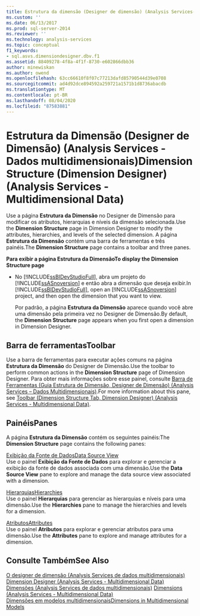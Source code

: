 ```yaml
---
title: Estrutura da dimensão (Designer de dimensão) (Analysis Services-dados multidimensionais) | Microsoft Docs
ms.custom: ''
ms.date: 06/13/2017
ms.prod: sql-server-2014
ms.reviewer: ''
ms.technology: analysis-services
ms.topic: conceptual
f1_keywords:
- sql.asvs.dimensiondesigner.dbv.f1
ms.assetid: 88409278-4f8a-4f1f-8730-e602866dbb36
author: minewiskan
ms.author: owend
ms.openlocfilehash: 63cc66610f8f07c77213dafd85790544d39e0708
ms.sourcegitcommit: ad4d92dce894592a259721a1571b1d8736abacdb
ms.translationtype: MT
ms.contentlocale: pt-BR
ms.lasthandoff: 08/04/2020
ms.locfileid: "87583881"
---
```

# <a name="dimension-structure-dimension-designer-analysis-services---multidimensional-data"></a><span data-ttu-id="37ef3-102">Estrutura da Dimensão (Designer de Dimensão) (Analysis Services - Dados multidimensionais)</span><span class="sxs-lookup"><span data-stu-id="37ef3-102">Dimension Structure (Dimension Designer) (Analysis Services - Multidimensional Data)</span></span>
  <span data-ttu-id="37ef3-103">Use a página **Estrutura da Dimensão** no Designer de Dimensão para modificar os atributos, hierarquias e níveis da dimensão selecionada.</span><span class="sxs-lookup"><span data-stu-id="37ef3-103">Use the **Dimension Structure** page in Dimension Designer to modify the attributes, hierarchies, and levels of the selected dimension.</span></span> <span data-ttu-id="37ef3-104">A página **Estrutura da Dimensão** contém uma barra de ferramentas e três painéis.</span><span class="sxs-lookup"><span data-stu-id="37ef3-104">The **Dimension Structure** page contains a toolbar and three panes.</span></span>  
  
 <span data-ttu-id="37ef3-105">**Para exibir a página Estrutura da Dimensão**</span><span class="sxs-lookup"><span data-stu-id="37ef3-105">**To display the Dimension Structure page**</span></span>  
  
-   <span data-ttu-id="37ef3-106">No [!INCLUDE[ssBIDevStudioFull](../includes/ssbidevstudiofull-md.md)], abra um projeto do [!INCLUDE[ssASnoversion](../includes/ssasnoversion-md.md)] e então abra a dimensão que deseja exibir.</span><span class="sxs-lookup"><span data-stu-id="37ef3-106">In [!INCLUDE[ssBIDevStudioFull](../includes/ssbidevstudiofull-md.md)], open an [!INCLUDE[ssASnoversion](../includes/ssasnoversion-md.md)] project, and then open the dimension that you want to view.</span></span>  
  
     <span data-ttu-id="37ef3-107">Por padrão, a página **Estrutura da Dimensão** aparece quando você abre uma dimensão pela primeira vez no Designer de Dimensão.</span><span class="sxs-lookup"><span data-stu-id="37ef3-107">By default, the **Dimension Structure** page appears when you first open a dimension in Dimension Designer.</span></span>  
  
## <a name="toolbar"></a><span data-ttu-id="37ef3-108">Barra de ferramentas</span><span class="sxs-lookup"><span data-stu-id="37ef3-108">Toolbar</span></span>  
 <span data-ttu-id="37ef3-109">Use a barra de ferramentas para executar ações comuns na página **Estrutura da Dimensão** do Designer de Dimensão.</span><span class="sxs-lookup"><span data-stu-id="37ef3-109">Use the toolbar to perform common actions in the **Dimension Structure** page of Dimension Designer.</span></span> <span data-ttu-id="37ef3-110">Para obter mais informações sobre esse painel, consulte [Barra de Ferramentas &#40;Guia Estrutura de Dimensão, Designer de Dimensão&#41; &#40;Analysis Services – Dados Multidimensionais&#41;](toolbar-dimension-structure-designer-analysis-services-multidimensional-data.md).</span><span class="sxs-lookup"><span data-stu-id="37ef3-110">For more information about this pane, see [Toolbar &#40;Dimension Structure Tab, Dimension Designer&#41; &#40;Analysis Services - Multidimensional Data&#41;](toolbar-dimension-structure-designer-analysis-services-multidimensional-data.md).</span></span>  
  
## <a name="panes"></a><span data-ttu-id="37ef3-111">Painéis</span><span class="sxs-lookup"><span data-stu-id="37ef3-111">Panes</span></span>  
 <span data-ttu-id="37ef3-112">A página **Estrutura da Dimensão** contém os seguintes painéis:</span><span class="sxs-lookup"><span data-stu-id="37ef3-112">The **Dimension Structure** page contains the following panes:</span></span>  
  
 [<span data-ttu-id="37ef3-113">Exibição da Fonte de Dados</span><span class="sxs-lookup"><span data-stu-id="37ef3-113">Data Source View</span></span>](datasource-view-dimension-designer-analysis-services-multidimensional-data.md)  
 <span data-ttu-id="37ef3-114">Use o painel **Exibição da Fonte de Dados** para explorar e gerenciar a exibição da fonte de dados associada com uma dimensão.</span><span class="sxs-lookup"><span data-stu-id="37ef3-114">Use the **Data Source View** pane to explore and manage the data source view associated with a dimension.</span></span>  
  
 [<span data-ttu-id="37ef3-115">Hierarquias</span><span class="sxs-lookup"><span data-stu-id="37ef3-115">Hierarchies</span></span>](hierarchies-dimension-designer-analysis-services-multidimensional-data.md)  
 <span data-ttu-id="37ef3-116">Use o painel **Hierarquias** para gerenciar as hierarquias e níveis para uma dimensão.</span><span class="sxs-lookup"><span data-stu-id="37ef3-116">Use the **Hierarchies** pane to manage the hierarchies and levels for a dimension.</span></span>  
  
 [<span data-ttu-id="37ef3-117">Atributos</span><span class="sxs-lookup"><span data-stu-id="37ef3-117">Attributes</span></span>](attributes-dimension-designer-analysis-services-multidimensional-data.md)  
 <span data-ttu-id="37ef3-118">Use o painel **Atributos** para explorar e gerenciar atributos para uma dimensão.</span><span class="sxs-lookup"><span data-stu-id="37ef3-118">Use the **Attributes** pane to explore and manage attributes for a dimension.</span></span>  
  
## <a name="see-also"></a><span data-ttu-id="37ef3-119">Consulte Também</span><span class="sxs-lookup"><span data-stu-id="37ef3-119">See Also</span></span>  
 <span data-ttu-id="37ef3-120">[O designer de dimensão &#40;Analysis Services de dados multidimensionais&#41;](dimension-designer-analysis-services-multidimensional-data.md) </span><span class="sxs-lookup"><span data-stu-id="37ef3-120">[Dimension Designer &#40;Analysis Services - Multidimensional Data&#41;](dimension-designer-analysis-services-multidimensional-data.md) </span></span>  
 <span data-ttu-id="37ef3-121">[Dimensões &#40;Analysis Services de dados multidimensionais&#41;](multidimensional-models-olap-logical-dimension-objects/dimensions-analysis-services-multidimensional-data.md) </span><span class="sxs-lookup"><span data-stu-id="37ef3-121">[Dimensions &#40;Analysis Services - Multidimensional Data&#41;](multidimensional-models-olap-logical-dimension-objects/dimensions-analysis-services-multidimensional-data.md) </span></span>  
 [<span data-ttu-id="37ef3-122">Dimensões em modelos multidimensionais</span><span class="sxs-lookup"><span data-stu-id="37ef3-122">Dimensions in Multidimensional Models</span></span>](multidimensional-models/dimensions-in-multidimensional-models.md)  
  
  
